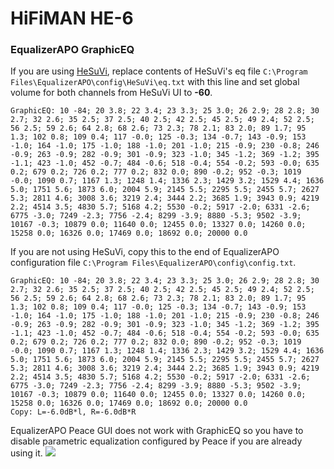 # HiFiMAN HE-6
### EqualizerAPO GraphicEQ
If you are using [HeSuVi](https://sourceforge.net/projects/hesuvi/), replace contents of HeSuVi's eq file `C:\Program Files\EqualizerAPO\config\HeSuVi\eq.txt` with this line and set global volume for both channels from HeSuVi UI to **-60**.
```
GraphicEQ: 10 -84; 20 3.8; 22 3.4; 23 3.3; 25 3.0; 26 2.9; 28 2.8; 30 2.7; 32 2.6; 35 2.5; 37 2.5; 40 2.5; 42 2.5; 45 2.5; 49 2.4; 52 2.5; 56 2.5; 59 2.6; 64 2.8; 68 2.6; 73 2.3; 78 2.1; 83 2.0; 89 1.7; 95 1.3; 102 0.8; 109 0.4; 117 -0.0; 125 -0.3; 134 -0.7; 143 -0.9; 153 -1.0; 164 -1.0; 175 -1.0; 188 -1.0; 201 -1.0; 215 -0.9; 230 -0.8; 246 -0.9; 263 -0.9; 282 -0.9; 301 -0.9; 323 -1.0; 345 -1.2; 369 -1.2; 395 -1.1; 423 -1.0; 452 -0.7; 484 -0.6; 518 -0.4; 554 -0.2; 593 -0.0; 635 0.2; 679 0.2; 726 0.2; 777 0.2; 832 0.0; 890 -0.2; 952 -0.3; 1019 -0.0; 1090 0.7; 1167 1.3; 1248 1.4; 1336 2.3; 1429 3.2; 1529 4.4; 1636 5.0; 1751 5.6; 1873 6.0; 2004 5.9; 2145 5.5; 2295 5.5; 2455 5.7; 2627 5.3; 2811 4.6; 3008 3.6; 3219 2.4; 3444 2.2; 3685 1.9; 3943 0.9; 4219 2.2; 4514 3.5; 4830 5.7; 5168 4.2; 5530 -0.2; 5917 -2.0; 6331 -2.6; 6775 -3.0; 7249 -2.3; 7756 -2.4; 8299 -3.9; 8880 -5.3; 9502 -3.9; 10167 -0.3; 10879 0.0; 11640 0.0; 12455 0.0; 13327 0.0; 14260 0.0; 15258 0.0; 16326 0.0; 17469 0.0; 18692 0.0; 20000 0.0
```
If you are not using HeSuVi, copy this to the end of EqualizerAPO configuration file `C:\Program Files\EqualizerAPO\config\config.txt`.
```
GraphicEQ: 10 -84; 20 3.8; 22 3.4; 23 3.3; 25 3.0; 26 2.9; 28 2.8; 30 2.7; 32 2.6; 35 2.5; 37 2.5; 40 2.5; 42 2.5; 45 2.5; 49 2.4; 52 2.5; 56 2.5; 59 2.6; 64 2.8; 68 2.6; 73 2.3; 78 2.1; 83 2.0; 89 1.7; 95 1.3; 102 0.8; 109 0.4; 117 -0.0; 125 -0.3; 134 -0.7; 143 -0.9; 153 -1.0; 164 -1.0; 175 -1.0; 188 -1.0; 201 -1.0; 215 -0.9; 230 -0.8; 246 -0.9; 263 -0.9; 282 -0.9; 301 -0.9; 323 -1.0; 345 -1.2; 369 -1.2; 395 -1.1; 423 -1.0; 452 -0.7; 484 -0.6; 518 -0.4; 554 -0.2; 593 -0.0; 635 0.2; 679 0.2; 726 0.2; 777 0.2; 832 0.0; 890 -0.2; 952 -0.3; 1019 -0.0; 1090 0.7; 1167 1.3; 1248 1.4; 1336 2.3; 1429 3.2; 1529 4.4; 1636 5.0; 1751 5.6; 1873 6.0; 2004 5.9; 2145 5.5; 2295 5.5; 2455 5.7; 2627 5.3; 2811 4.6; 3008 3.6; 3219 2.4; 3444 2.2; 3685 1.9; 3943 0.9; 4219 2.2; 4514 3.5; 4830 5.7; 5168 4.2; 5530 -0.2; 5917 -2.0; 6331 -2.6; 6775 -3.0; 7249 -2.3; 7756 -2.4; 8299 -3.9; 8880 -5.3; 9502 -3.9; 10167 -0.3; 10879 0.0; 11640 0.0; 12455 0.0; 13327 0.0; 14260 0.0; 15258 0.0; 16326 0.0; 17469 0.0; 18692 0.0; 20000 0.0
Copy: L=-6.0dB*l, R=-6.0dB*R
```
EqualizerAPO Peace GUI does not work with GraphicEQ so you have to disable parametric equalization configured by Peace if you are already using it.
![](https://raw.githubusercontent.com/jaakkopasanen/AutoEq/master/results/Headphone.com/innerfidelity/onear/HiFiMAN%20HE-6/HiFiMAN%20HE-6.png)
